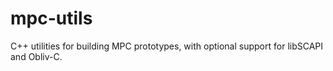 # mpc-utils
C++ utilities for building MPC prototypes, with optional support for libSCAPI and Obliv-C.
